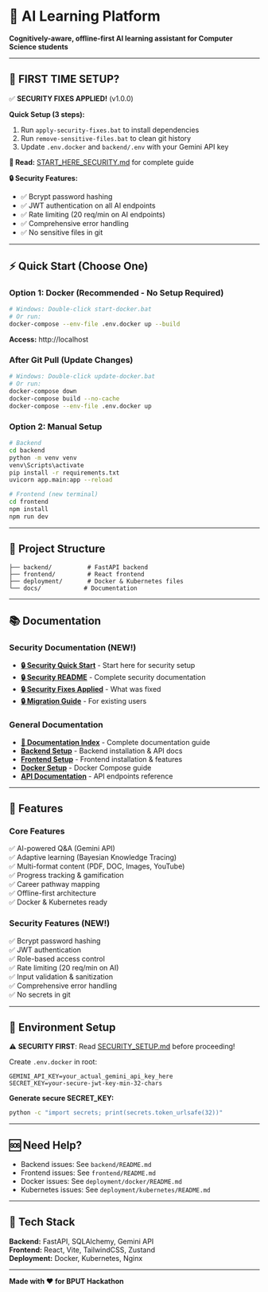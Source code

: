 # 🚀 AI Learning Platform

**Cognitively-aware, offline-first AI learning assistant for Computer Science students**

---

## 🚨 FIRST TIME SETUP?

✅ **SECURITY FIXES APPLIED!** (v1.0.0)

**Quick Setup (3 steps):**
1. Run `apply-security-fixes.bat` to install dependencies
2. Run `remove-sensitive-files.bat` to clean git history
3. Update `.env.docker` and `backend/.env` with your Gemini API key

**📖 Read:** [START_HERE_SECURITY.md](START_HERE_SECURITY.md) for complete guide

**🔒 Security Features:**
- ✅ Bcrypt password hashing
- ✅ JWT authentication on all AI endpoints
- ✅ Rate limiting (20 req/min on AI endpoints)
- ✅ Comprehensive error handling
- ✅ No sensitive files in git

---

## ⚡ Quick Start (Choose One)

### Option 1: Docker (Recommended - No Setup Required)
```bash
# Windows: Double-click start-docker.bat
# Or run:
docker-compose --env-file .env.docker up --build
```
**Access:** http://localhost

### After Git Pull (Update Changes)
```bash
# Windows: Double-click update-docker.bat
# Or run:
docker-compose down
docker-compose build --no-cache
docker-compose --env-file .env.docker up
```

### Option 2: Manual Setup
```bash
# Backend
cd backend
python -m venv venv
venv\Scripts\activate
pip install -r requirements.txt
uvicorn app.main:app --reload

# Frontend (new terminal)
cd frontend
npm install
npm run dev
```

---

## 📁 Project Structure

```
├── backend/          # FastAPI backend
├── frontend/         # React frontend
├── deployment/       # Docker & Kubernetes files
└── docs/            # Documentation
```

---

## 📚 Documentation

### Security Documentation (NEW!)
- **[🔒 Security Quick Start](START_HERE_SECURITY.md)** - Start here for security setup
- **[🔒 Security README](SECURITY_README.md)** - Complete security documentation
- **[🔒 Security Fixes Applied](SECURITY_FIXES_APPLIED.md)** - What was fixed
- **[🔒 Migration Guide](MIGRATION_GUIDE.md)** - For existing users

### General Documentation
- **[📖 Documentation Index](docs/README.md)** - Complete documentation guide
- **[Backend Setup](backend/README.md)** - Backend installation & API docs
- **[Frontend Setup](frontend/README.md)** - Frontend installation & features
- **[Docker Setup](docs/setup/To%20Run%20Application%20by%20docker.md)** - Docker Compose guide
- **[API Documentation](docs/API.md)** - API endpoints reference

---

## 🎯 Features

### Core Features
✅ AI-powered Q&A (Gemini API)  
✅ Adaptive learning (Bayesian Knowledge Tracing)  
✅ Multi-format content (PDF, DOC, Images, YouTube)  
✅ Progress tracking & gamification  
✅ Career pathway mapping  
✅ Offline-first architecture  
✅ Docker & Kubernetes ready  

### Security Features (NEW!)
✅ Bcrypt password hashing  
✅ JWT authentication  
✅ Role-based access control  
✅ Rate limiting (20 req/min on AI)  
✅ Input validation & sanitization  
✅ Comprehensive error handling  
✅ No secrets in git  

---

## 🔑 Environment Setup

⚠️ **SECURITY FIRST**: Read [SECURITY_SETUP.md](docs/setup/SECURITY_SETUP.md) before proceeding!

Create `.env.docker` in root:
```env
GEMINI_API_KEY=your_actual_gemini_api_key_here
SECRET_KEY=your-secure-jwt-key-min-32-chars
```

**Generate secure SECRET_KEY:**
```bash
python -c "import secrets; print(secrets.token_urlsafe(32))"
```

---

## 🆘 Need Help?

- Backend issues: See `backend/README.md`
- Frontend issues: See `frontend/README.md`
- Docker issues: See `deployment/docker/README.md`
- Kubernetes issues: See `deployment/kubernetes/README.md`

---

## 🎉 Tech Stack

**Backend:** FastAPI, SQLAlchemy, Gemini API  
**Frontend:** React, Vite, TailwindCSS, Zustand  
**Deployment:** Docker, Kubernetes, Nginx  

---

**Made with ❤️ for BPUT Hackathon**
